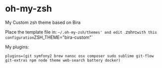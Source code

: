 # oh-my-zsh
My Custom zsh theme based on Bira


Place the template file in:
`~/.oh-my-zsh/themes'
and edit `.zshrc` with this configuration `ZSH_THEME="bira-custom"`


My plugins:
```
plugins=(git symfony2 brew nanoc osx composer sudo sublime git-flow git-extras npm node theme web-search battery docker)
```
